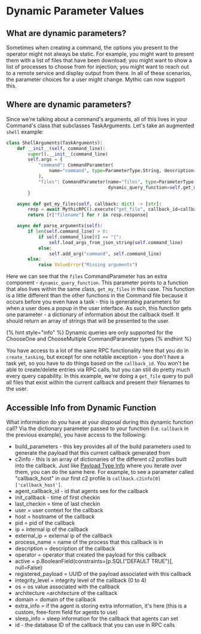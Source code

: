# Dynamic Parameter Values

## What are dynamic parameters?

Sometimes when creating a command, the options you present to the operator might not always be static. For example, you might want to present them with a list of files that have been download; you might want to show a list of processes to choose from for injection; you might want to reach out to a remote service and display output from there. In all of these scenarios, the parameter choices for a user might change. Mythic can now support this.

## Where are dynamic parameters?

Since we're talking about a command's arguments, all of this lives in your Command's class that subclasses TaskArguments. Let's take an augmented `shell` example:

```python
class ShellArguments(TaskArguments):
    def __init__(self, command_line):
        super().__init__(command_line)
        self.args = {
            "command": CommandParameter(
                name="command", type=ParameterType.String, description="Command to run"
            ),
            "files": CommandParameter(name="files", type=ParameterType.ChooseOne, default_value=[],
                                      dynamic_query_function=self.get_my_files)
        }

    async def get_my_files(self, callback: dict) -> [str]:
        resp = await MythicRPC().execute("get_file", callback_id=callback["id"], max_results=-1, filename=".*")
        return [r["filename"] for r in resp.response]

    async def parse_arguments(self):
        if len(self.command_line) > 0:
            if self.command_line[0] == "{":
                self.load_args_from_json_string(self.command_line)
            else:
                self.add_arg("command", self.command_line)
        else:
            raise ValueError("Missing arguments")
```

Here we can see that the `files` CommandParameter has an extra component - `dynamic_query_function`. This parameter points to a function that also lives within the same class, `get_my_files` in this case. This function is a little different than the other functions in the Command file because it occurs before you even have a task - this is generating parameters for when a user does a popup in the user interface. As such, this function gets one parameter - a dictionary of information about the callback itself. It should return an array of strings that will be presented to the user.&#x20;

{% hint style="info" %}
Dynamic queries are only supported for the ChooseOne and ChooseMultiple CommandParameter types
{% endhint %}

You have access to a lot of the same RPC functionality here that you do in `create_tasking`, but except for one notable exception - you don't have a task yet, so you have to do things based on the `callback_id`. You won't be able to create/delete entries via RPC calls, but you can still do pretty much every query capability. In this example, we're doing a `get_file` query to pull all files that exist within the current callback and present their filenames to the user.

## Accessible Info from Dynamic Function

What information do you have at your disposal during this dynamic function call? Via the dictionary parameter passed to your function (i.e. `callback` in the previous example), you have access to the following:

* build\_parameters - this key provides all of the build parameters used to generate the payload that this current callback generated from
* c2info -  this is an array of dictionaries of the different c2 profiles built into the callback. Just like [Payload Type Info](payload-type-info.md#building) where you iterate over them, you can do the same here. For example, to see a parameter called "callback\_host" in our first c2 profile is `callback.c2info[0]['callback_host']`.&#x20;
* agent\_callback\_id - id that agents see for the callback
* init\_callback - time of first checkin
* &#x20;last\_checkin = time of last checkin
* user = user context for the callback
* host = hostname of the callback
* pid = pid of the callback
* ip = internal ip of the callback
* external\_ip = external ip of the callback
* process\_name = name of the process that this callback is in
* description = description of the callback
* operator = operator that created the payload for this callback
* active = p.BooleanField(constraints=\[p.SQL("DEFAULT TRUE")], null=False)
* registered\_payload = UUID of the payload associated with this callback
* integrity\_level = integrity level of the callback (0 to 4)
* os = os value associated with the callback
* architecture =architecture of the callback
* domain = domain of the callback
* extra\_info = if the agent is storing extra information, it's here (this is a custom, free-form field for agents to use)
* sleep\_info = sleep information for the callback that agents can set
* id - the database ID of the callback that you can use in RPC calls
